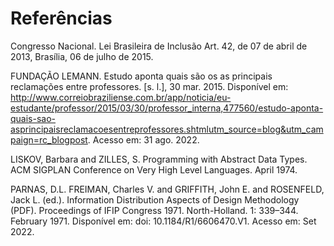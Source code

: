 # Referências

Congresso Nacional. Lei Brasileira de Inclusão Art. 42, de 07 de abril de 2013, Brasília, 06 de julho de 2015. 

FUNDAÇÃO LEMANN. Estudo aponta quais são os as principais reclamações entre professores. [s. l.], 30 mar. 2015. Disponível em: http://www.correiobraziliense.com.br/app/noticia/eu-estudante/professor/2015/03/30/professor_interna,477560/estudo-aponta-quais-sao-asprincipaisreclamacoesentreprofessores.shtmlutm_source=blog&utm_campaign=rc_blogpost. Acesso em: 31 ago. 2022. 

LISKOV, Barbara and ZILLES, S. Programming with Abstract Data Types. ACM SIGPLAN Conference on Very High Level Languages. April 1974. 

PARNAS, D.L. FREIMAN, Charles V. and GRIFFITH, John E. and ROSENFELD, Jack L. (ed.). Information Distribution Aspects of Design Methodology (PDF). Proceedings of IFIP Congress 1971. North-Holland. 1: 339–344. February 1971. Disponível em: doi: 10.1184/R1/6606470.V1. Acesso em: Set 2022. 
